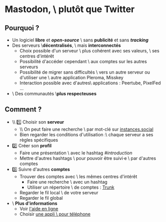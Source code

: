 # Mastodon, \\ plutôt que Twitter

## <span class="ml-20">Pourquoi ?</span>
- Un logiciel **libre** et **_open-source_** \\ sans **publicité** et sans **_tracking_**
- Des serveurs \\**décentralisés**,  \\ mais **interconnectés**
  - Choix possible d'un serveur \\ plus cohérent avec ses valeurs, \\ ses centres d'intérêt
  - Possibilité d'accéder cependant \\ aux comptes sur les autres serveurs
  - Possibilité de migrer sans difficultés \\ vers un autre serveur ou d'utiliser une \\ autre application Pleroma, Misskey
  - Interaction possible avec d'autres\\ applications : Peertube, PixelFed …
- \\ Des communautés \\**plus respecteuses**


## <span class="ml-20">Comment ?</span>

- \\\\ :one: Choisir son **serveur**
  - \\\\ On peut faire une recherche \\ par mot-clé sur [instances.social](https://instances.social/list)
  - Bien regarder les conditions d'utilisation :\\ chaque serveur a ses règles spécifiques
- :two: Créer son **profil**
  - Faire une présentation \\ avec le hashtag _#introduction_
  - Mettre d'autres hashtags \\ pour pouvoir être suivi·e \\ par d'autres comptes
- :three: Suivre d'autres **comptes**
  - Trouver des comptes avec \\ les mêmes centres d'intérêt
    - Faire une recherche \\ avec un hashtag
    - Utiliser un répertoire \\ de comptes : [Trunk](https://communitywiki.org/trunk/)
  - Regarder le fil local \\ de votre serveur
  - Regarder le fil global
- \\ **Plus d'informations**
  - Voir [l'aide en ligne](https://mastodon.help/)
  - Choisir [une appli \\ pour téléphone](https://mastodon.help/#MastodonOnSmartphones)